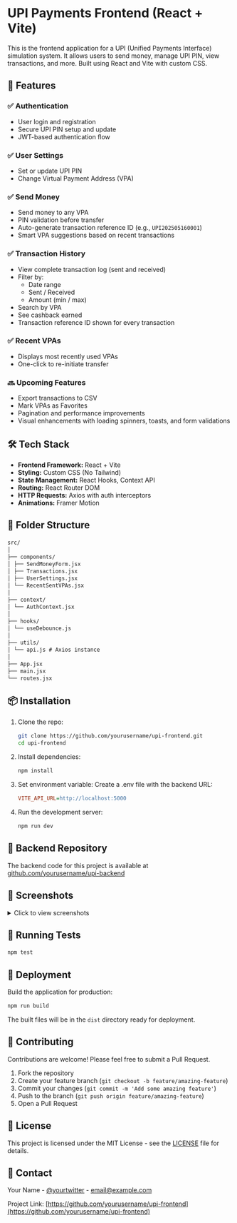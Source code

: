 # UPI Payments Frontend (React + Vite)

This is the frontend application for a UPI (Unified Payments Interface) simulation system. It allows users to send money, manage UPI PIN, view transactions, and more. Built using React and Vite with custom CSS.

## 🚀 Features

### ✅ Authentication
- User login and registration
- Secure UPI PIN setup and update
- JWT-based authentication flow

### ✅ User Settings
- Set or update UPI PIN
- Change Virtual Payment Address (VPA)

### ✅ Send Money
- Send money to any VPA
- PIN validation before transfer
- Auto-generate transaction reference ID (e.g., `UPI202505160001`)
- Smart VPA suggestions based on recent transactions

### ✅ Transaction History
- View complete transaction log (sent and received)
- Filter by:
  - Date range
  - Sent / Received
  - Amount (min / max)
- Search by VPA
- See cashback earned
- Transaction reference ID shown for every transaction

### ✅ Recent VPAs
- Displays most recently used VPAs
- One-click to re-initiate transfer

### 🔜 Upcoming Features
- Export transactions to CSV
- Mark VPAs as Favorites
- Pagination and performance improvements
- Visual enhancements with loading spinners, toasts, and form validations

## 🛠️ Tech Stack
- **Frontend Framework:** React + Vite
- **Styling:** Custom CSS (No Tailwind)
- **State Management:** React Hooks, Context API
- **Routing:** React Router DOM
- **HTTP Requests:** Axios with auth interceptors
- **Animations:** Framer Motion

## 🧩 Folder Structure
```
src/
│
├── components/
│ ├── SendMoneyForm.jsx
│ ├── Transactions.jsx
│ ├── UserSettings.jsx
│ └── RecentSentVPAs.jsx
│
├── context/
│ └── AuthContext.jsx
│
├── hooks/
│ └── useDebounce.js
│
├── utils/
│ └── api.js # Axios instance
│
├── App.jsx
├── main.jsx
└── routes.jsx
```

## 📦 Installation

1. Clone the repo:
   ```bash
   git clone https://github.com/yourusername/upi-frontend.git
   cd upi-frontend
   ```

2. Install dependencies:
   ```bash
   npm install
   ```

3. Set environment variable:
   Create a .env file with the backend URL:
   ```ini
   VITE_API_URL=http://localhost:5000
   ```

4. Run the development server:
   ```bash
   npm run dev
   ```

## 🔗 Backend Repository

The backend code for this project is available at [github.com/yourusername/upi-backend](https://github.com/yourusername/upi-backend)

## 📸 Screenshots

<details>
<summary>Click to view screenshots</summary>

![Login Screen](screenshots/login.png)
![Dashboard](screenshots/dashboard.png)
![Send Money](screenshots/send-money.png)
![Transactions](screenshots/transactions.png)

</details>

## 🧪 Running Tests

```bash
npm test
```

## 🚀 Deployment

Build the application for production:

```bash
npm run build
```

The built files will be in the `dist` directory ready for deployment.

## 👥 Contributing

Contributions are welcome! Please feel free to submit a Pull Request.

1. Fork the repository
2. Create your feature branch (`git checkout -b feature/amazing-feature`)
3. Commit your changes (`git commit -m 'Add some amazing feature'`)
4. Push to the branch (`git push origin feature/amazing-feature`)
5. Open a Pull Request

## 📄 License

This project is licensed under the MIT License - see the [LICENSE](LICENSE) file for details.

## 📧 Contact

Your Name - [@yourtwitter](https://twitter.com/yourtwitter) - email@example.com

Project Link: [https://github.com/yourusername/upi-frontend](https://github.com/yourusername/upi-frontend)
